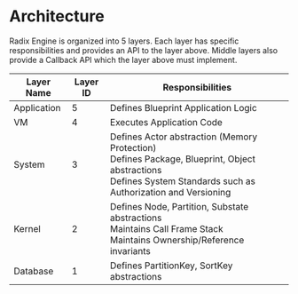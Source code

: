 # Architecture

Radix Engine is organized into 5 layers. Each layer has specific responsibilities and
provides an API to the layer above. Middle layers also provide a Callback API which the
layer above must implement.

| Layer Name  | Layer ID | Responsibilities                                                                                                                                                  |
|-------------|----------|-------------------------------------------------------------------------------------------------------------------------------------------------------------------|
| Application | 5        | Defines Blueprint Application Logic                                                                                                                               |
| VM          | 4        | Executes Application Code                                                                                                                                         |
| System      | 3        | Defines Actor abstraction (Memory Protection)<br>Defines Package, Blueprint, Object abstractions<br>Defines System Standards such as Authorization and Versioning |
| Kernel      | 2        | Defines Node, Partition, Substate abstractions<br>Maintains Call Frame Stack<br>Maintains Ownership/Reference invariants                                          |
| Database    | 1        | Defines PartitionKey, SortKey abstractions                                                                                                                        |

